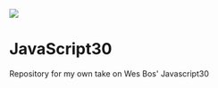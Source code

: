 ![](https://javascript30.com/images/JS3-social-share.png)

# JavaScript30

Repository for my own take on Wes Bos' Javascript30
